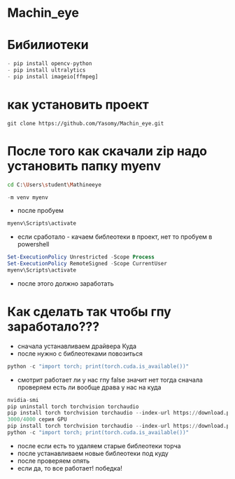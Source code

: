 # Machin_eye

# Бибилиотеки
```python
- pip install opencv-python
- pip install ultralytics
- pip install imageio[ffmpeg]
```

# как установить проект
```
git clone https://github.com/Yasomy/Machin_eye.git
```
# После того как скачали zip надо установить папку myenv 
```bash
cd C:\Users\student\Mathineeye
```
```python
-m venv myenv
```
- после пробуем
```bash
myenv\Scripts\activate
```
- если сработало - качаем библеотеки в проект, нет то пробуем в powershell
```powershell
Set-ExecutionPolicy Unrestricted -Scope Process
Set-ExecutionPolicy RemoteSigned -Scope CurrentUser
myenv\Scripts\activate
```
- после этого должно заработать



# Как сделать так чтобы гпу заработало???
- сначала устанавливаем драйвера Куда
- после нужно с библеотеками повозиться
```python
python -c "import torch; print(torch.cuda.is_available())"
```
- смотрит работает ли у нас гпу false значит нет
тогда сначала проверяем есть ли вообще драва у нас на куда
```python
nvidia-smi
pip uninstall torch torchvision torchaudio
pip install torch torchvision torchaudio --index-url https://download.pytorch.org/whl/cu118
3000/4000 серия GPU
pip install torch torchvision torchaudio --index-url https://download.pytorch.org/whl/cu121
python -c "import torch; print(torch.cuda.is_available())"
```
- после если есть то удаляем старые библеотеки торча
- после устанавливаем новые библеотеки под куду
- после проверяем опять
- если да, то все работает! победка!
